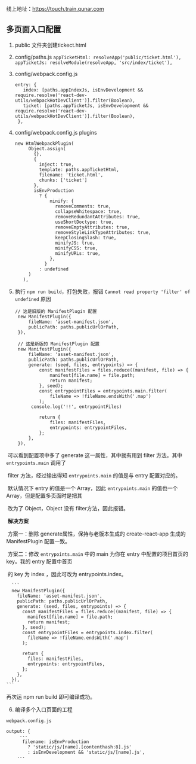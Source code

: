 线上地址：https://touch.train.qunar.com

## 多页面入口配置
1. public 文件夹创建tickect.html
2. config/paths.js
   `appTicketHtml: resolveApp('public/ticket.html'),`
   `appTicketJs: resolveModule(resolveApp, 'src/index/ticket'),`
3. config/webpack.config.js
   ```
   entry: {
      index: [paths.appIndexJs, isEnvDevelopment && require.resolve('react-dev-utils/webpackHotDevClient')].filter(Boolean),
      ticket: [paths.appTicketJs, isEnvDevelopment && require.resolve('react-dev-utils/webpackHotDevClient')].filter(Boolean),
    },
   ```
4. config/webpack.config.js
   plugins
   ```
   new HtmlWebpackPlugin(
        Object.assign(
          {},
          {
            inject: true,
            template: paths.appTicketHtml,
            filename: 'ticket.html',
            chunks: ['ticket']
          },
          isEnvProduction
            ? {
                minify: {
                  removeComments: true,
                  collapseWhitespace: true,
                  removeRedundantAttributes: true,
                  useShortDoctype: true,
                  removeEmptyAttributes: true,
                  removeStyleLinkTypeAttributes: true,
                  keepClosingSlash: true,
                  minifyJS: true,
                  minifyCSS: true,
                  minifyURLs: true,
                },
              }
            : undefined
        )
      ),
   ```
5. 执行 `npm run build`，打包失败，报错 `Cannot read property 'filter' of undefined`
   原因
   
   ```
   // 这是旧版的 ManifestPlugin 配置
    new ManifestPlugin({
        fileName: 'asset-manifest.json',
        publicPath: paths.publicUrlOrPath,
    }),
      
    // 这是新版的 ManifestPlugin 配置
    new ManifestPlugin({
        fileName: 'asset-manifest.json',
        publicPath: paths.publicUrlOrPath,
        generate: (seed, files, entrypoints) => {
            const manifestFiles = files.reduce((manifest, file) => {
                manifest[file.name] = file.path;
                return manifest;
            }, seed);
            const entrypointFiles = entrypoints.main.filter(
                fileName => !fileName.endsWith('.map')
            );
         console.log('!!', entrypointFiles)
   
            return {
                files: manifestFiles,
                entrypoints: entrypointFiles,
            };
        },
    }),
   ```

​       可以看到配置项中多了 generate 这一属性，其中就有用到 filter 方法。其中 `entrypoints.main` 调用了  

​       filter 方法，经过输出得知 `entrypoints.main` 的值是与 entry 配置对应的。

​       默认情况下 entry 的值是一个 Array，因此 `entrypoints.main` 的值也一个 Array，但是配置多页面时是把其

​       改为了 Object，Object 没有 filter方法，因此报错。

​    **解决方案**

​      方案一：删除 generate属性，保持与老版本生成的 create-react-app 生成的 ManifestPlugin 配置一致。

​     方案二：修改 `entrypoints.main` 中的 main 为你在 entry 中配置的项目首页的 key。我的 entry 配置中首页 

​      的 key 为 index ，因此可改为 entrypoints.index。

      ```
      new ManifestPlugin({
        fileName: 'asset-manifest.json',
        publicPath: paths.publicUrlOrPath,
        generate: (seed, files, entrypoints) => {
          const manifestFiles = files.reduce((manifest, file) => {
            manifest[file.name] = file.path;
            return manifest;
          }, seed);
          const entrypointFiles = entrypoints.index.filter(
            fileName => !fileName.endsWith('.map')
          );
    
          return {
            files: manifestFiles,
            entrypoints: entrypointFiles,
          };
        },
      }),
    ```
再次运 npm run build 即可编译成功。


6. 编译多个入口页面的工程
```
webpack.config.js

output: {
     ···
      filename: isEnvProduction
        ? 'static/js/[name].[contenthash:8].js'
        : isEnvDevelopment && 'static/js/[name].js',
    ···
```